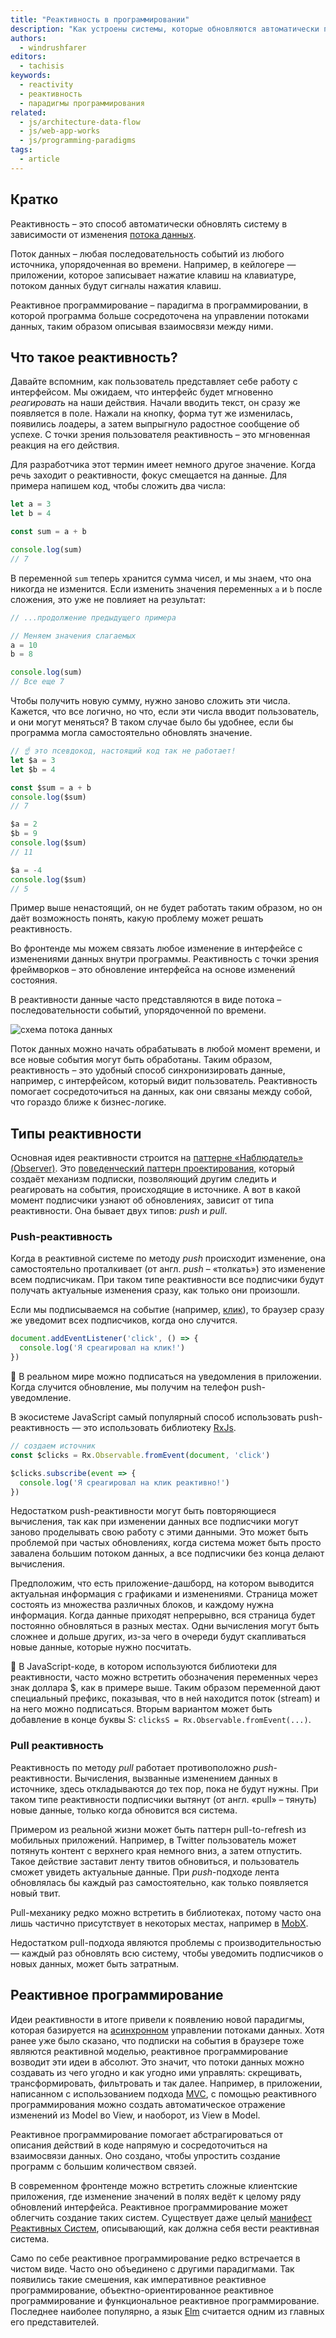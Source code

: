 ```yaml
---
title: "Реактивность в программировании"
description: "Как устроены системы, которые обновляются автоматически при изменении состояния приложения."
authors:
  - windrushfarer
editors:
  - tachisis
keywords:
  - reactivity
  - реактивность
  - парадигмы программирования
related:
  - js/architecture-data-flow
  - js/web-app-works
  - js/programming-paradigms
tags:
  - article
---
```


## Кратко

Реактивность – это способ автоматически обновлять систему в зависимости от изменения [потока данных](/js/architecture-data-flow/).

Поток данных – любая последовательность событий из любого источника, упорядоченная во времени. Например, в кейлогере — приложении, которое записывает нажатие клавиш на клавиатуре, потоком данных будут сигналы нажатия клавиш.

Реактивное программирование – парадигма в программировании, в которой программа больше сосредоточена на управлении потоками данных, таким образом описывая взаимосвязи между ними.

## Что такое реактивность?

Давайте вспомним, как пользователь представляет себе работу с интерфейсом. Мы ожидаем, что интерфейс будет мгновенно *реагировать* на наши действия. Начали вводить текст, он сразу же появляется в поле. Нажали на кнопку, форма тут же изменилась, появились лоадеры, а затем выпрыгнуло радостное сообщение об успехе. С точки зрения пользователя реактивность – это мгновенная реакция на его действия.

Для разработчика этот термин имеет немного другое значение. Когда речь заходит о реактивности, фокус смещается на данные. Для примера напишем код, чтобы сложить два числа:

```js
let a = 3
let b = 4

const sum = a + b

console.log(sum)
// 7
```

В переменной `sum` теперь хранится сумма чисел, и мы знаем, что она никогда не изменится. Если изменить значения переменных `a` и `b` после сложения, это уже не повлияет на результат:

```js
// ...продолжение предыдущего примера

// Меняем значения слагаемых
a = 10
b = 8

console.log(sum)
// Все еще 7
```

Чтобы получить новую сумму, нужно заново сложить эти числа. Кажется, что все логично, но что, если эти числа вводит пользователь, и они могут меняться? В таком случае было бы удобнее, если бы программа могла самостоятельно обновлять значение.

```js
// ☝️ это псевдокод, настоящий код так не работает!
let $a = 3
let $b = 4

const $sum = a + b
console.log($sum)
// 7

$a = 2
$b = 9
console.log($sum)
// 11

$a = -4
console.log($sum)
// 5
```

Пример выше ненастоящий, он не будет работать таким образом, но он даёт возможность понять, какую проблему может решать реактивность.

Во фронтенде мы можем связать любое изменение в интерфейсе с изменениями данных внутри программы. Реактивность с точки зрения фреймворков – это обновление интерфейса на основе изменений состояния.

В реактивности данные часто представляются в виде потока – последовательности событий, упорядоченной по времени.

![схема потока данных](images/stream_simple.png)

Поток данных можно начать обрабатывать в любой момент времени, и все новые события могут быть обработаны. Таким образом, реактивность – это удобный способ синхронизировать данные, например, с интерфейсом, который видит пользователь. Реактивность помогает сосредоточиться на данных, как они связаны между собой, что гораздо ближе к бизнес-логике.

## Типы реактивности

Основная идея реактивности строится на [паттерне «Наблюдатель» (Observer)](/js/architecture-and-design-patterns/). Это [поведенческий паттерн проектирования](/js/design-patterns-behaviorial/), который создаёт механизм подписки, позволяющий другим следить и реагировать на события, происходящие в источнике. А вот в какой момент подписчики узнают об обновлениях, зависит от типа реактивности. Она бывает двух типов: *push* и *pull*.

### Push-реактивность

Когда в реактивной системе по методу *push* происходит изменение, она самостоятельно проталкивает (от англ. *push* – «толкать») это изменение всем подписчикам. При таком типе реактивности все подписчики будут получать актуальные изменения сразу, как только они произошли.

Если мы подписываемся на событие (например, [клик](/js/element-click/)), то браузер сразу же уведомит всех подписчиков, когда оно случится.

```js
document.addEventListener('click', () => {
  console.log('Я среагировал на клик!')
})
```

<aside>

🦄 В реальном мире можно подписаться на уведомления в приложении. Когда случится обновление, мы получим на телефон push-уведомление.

</aside>

В экосистеме JavaScript самый популярный способ использовать push-реактивность — это использовать библиотеку [RxJs](https://rxjs.dev/).

```js
// создаем источник
const $clicks = Rx.Observable.fromEvent(document, 'click')

$clicks.subscribe(event => {
  console.log('Я среагировал на клик реактивно!')
})
```

Недостатком push-реактивности могут быть повторяющиеся вычисления, так как при изменении данных все подписчики могут заново проделывать свою работу с этими данными. Это может быть проблемой при частых обновлениях, когда система может быть просто завалена большим потоком данных, а все подписчики без конца делают вычисления.

Предположим, что есть приложение-дашборд, на котором выводится актуальная информация с графиками и изменениями. Страница может состоять из множества различных блоков, и каждому нужна информация. Когда данные приходят непрерывно, вся страница будет постоянно обновляться в разных местах. Одни вычисления могут быть сложнее и дольше других, из-за чего в очереди будут скапливаться новые данные, которые нужно посчитать.

<aside>

🥸 В JavaScript-коде, в котором используются библиотеки для реактивности, часто можно встретить обозначения переменных через знак доллара $, как в примере выше. Таким образом переменной дают специальный префикс, показывая, что в ней находится поток (stream) и на него можно подписаться. Вторым вариантом может быть добавление в конце буквы S: `clicksS = Rx.Observable.fromEvent(...)`.

</aside>

### Pull реактивность

Реактивность по методу *pull* работает противоположно *push*-реактивности. Вычисления, вызванные изменением данных в источнике, здесь откладываются до тех пор, пока не будут нужны. При таком типе реактивности подписчики вытянут (от англ. «pull» – тянуть) новые данные, только когда обновится вся система.

Примером из реальной жизни может быть паттерн pull-to-refresh из мобильных приложений. Например, в Twitter пользователь может потянуть контент с верхнего края немного вниз, а затем отпустить. Такое действие заставит ленту твитов обновиться, и пользователь сможет увидеть актуальные данные. При *push*-подходе лента обновлялась бы каждый раз самостоятельно, как только появляется новый твит.

Pull-механику редко можно встретить в библиотеках, потому часто она лишь частично присутствует в некоторых местах, например в [MobX](https://mobx.js.org/).

Недостатком pull-подхода являются проблемы с производительностью — каждый раз обновлять всю систему, чтобы уведомить подписчиков о новых данных, может быть затратным.

## Реактивное программирование

Идеи реактивности в итоге привели к появлению новой парадигмы, которая базируется на [асинхронном](/js/async-in-js/) управлении потоками данных. Хотя ранее уже было сказано, что подписки на события в браузере тоже являются реактивной моделью, реактивное программирование возводит эти идеи в абсолют. Это значит, что потоки данных можно создавать из чего угодно и как угодно ими управлять: скрещивать, трансформировать, фильтровать и так далее. Например, в приложении, написанном с использованием подхода [MVC](/js/architecture-mvc/), с помощью реактивного программирования можно создать автоматическое отражение изменений из Model во View, и наоборот, из View в Model.

Реактивное программирование помогает абстрагироваться от описания действий в коде напрямую и сосредоточиться на взаимосвязи данных. Оно создано, чтобы упростить создание программ с большим количеством связей.

В современном фронтенде можно встретить сложные клиентские приложения, где изменение значений в полях ведёт к целому ряду обновлений интерфейса. Реактивное программирование может облегчить создание таких систем. Существует даже целый [манифест Реактивных Систем](https://www.reactivemanifesto.org/ru), описывающий, как должна себя вести реактивная система.

Само по себе реактивное программирование редко встречается в чистом виде. Часто оно объединено с другими парадигмами. Так появились такие смешения, как императивное реактивное программирование, объектно-ориентированное реактивное программирование и функциональное реактивное программирование. Последнее наиболее популярно, а язык [Elm](https://elm-lang.org/) считается одним из главных его представителей.
